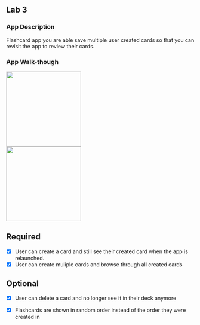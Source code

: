 ## Lab 3

### App Description
Flashcard app you are able save multiple user created cards so that you can revisit the app to review their cards.

### App Walk-though

<img src="https://imgflip.com/gif/6wgayl.gif" width=200><br>
<img src="https://github.com/scapatches/FlashCards/blob/master/gif.gif" width=200><br>

## Required
- [x] User can create a card and still see their created card when the app is relaunched.
- [x] User can create muliple cards and browse through all created cards

## Optional
- [x] User can delete a card and no longer see it in their deck anymore
- [x] Flashcards are shown in random order instead of the order they were created in

